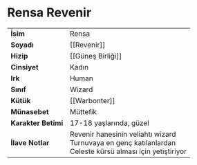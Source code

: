 # Rensa Revenir  
|  |  |  
|---|---|  
| **İsim** | Rensa|  
| **Soyadı** | [[Revenir]]|  
| **Hizip** | [[Güneş Birliği]]|  
| **Cinsiyet** | Kadın|  
| **Irk** | Human|  
| **Sınıf** | Wizard|  
| **Kütük** | [[Warbonter]]|  
| **Münasebet** | Müttefik|  
| **Karakter Betimi** | 17-18 yaşlarında, güzel|  
| **İlave Notlar** | Revenir hanesinin veliahtı wizard<br>Turnuvaya en genç katılanlardan<br>Celeste kürsü alması için yetiştiriyor|  
